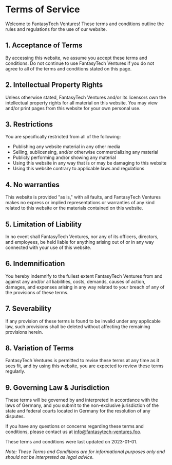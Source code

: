 # Terms of Service

Welcome to FantasyTech Ventures! These terms and conditions outline the rules and regulations for the use of our
website.

## 1. Acceptance of Terms

By accessing this website, we assume you accept these terms and conditions. Do not continue to use FantasyTech Ventures
if you do not agree to all of the terms and conditions stated on this page.

## 2. Intellectual Property Rights

Unless otherwise stated, FantasyTech Ventures and/or its licensors own the intellectual property rights for all material
on this website. You may view and/or print pages from this website for your own personal use.

## 3. Restrictions

You are specifically restricted from all of the following:

- Publishing any website material in any other media
- Selling, sublicensing, and/or otherwise commercializing any material
- Publicly performing and/or showing any material
- Using this website in any way that is or may be damaging to this website
- Using this website contrary to applicable laws and regulations

## 4. No warranties

This website is provided "as is," with all faults, and FantasyTech Ventures makes no express or implied representations
or warranties of any kind related to this website or the materials contained on this website.

## 5. Limitation of Liability

In no event shall FantasyTech Ventures, nor any of its officers, directors, and employees, be held liable for anything
arising out of or in any way connected with your use of this website.

## 6. Indemnification

You hereby indemnify to the fullest extent FantasyTech Ventures from and against any and/or all liabilities, costs,
demands, causes of action, damages, and expenses arising in any way related to your breach of any of the provisions of
these terms.

## 7. Severability

If any provision of these terms is found to be invalid under any applicable law, such provisions shall be deleted
without affecting the remaining provisions herein.

## 8. Variation of Terms

FantasyTech Ventures is permitted to revise these terms at any time as it sees fit, and by using this website, you are
expected to review these terms regularly.

## 9. Governing Law & Jurisdiction

These terms will be governed by and interpreted in accordance with the laws of Germany, and you submit to the
non-exclusive jurisdiction of the state and federal courts located in Germany for the resolution of any
disputes.

If you have any questions or concerns regarding these terms and conditions, please contact us at
info@fantasytech-ventures.foo.

These terms and conditions were last updated on 2023-01-01.

*Note: These Terms and Conditions are for informational purposes only and should not be interpreted as legal advice.*
